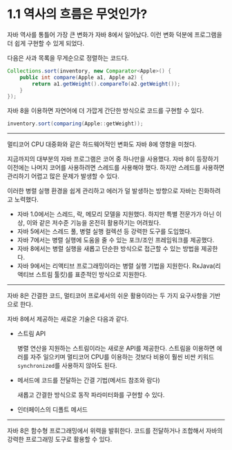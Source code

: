 # 1.1 역사의 흐름은 무엇인가?

자바 역사를 통틀어 가장 큰 변화가 자바 8에서 일어났다. 이런 변화 덕분에 프로그램을 더 쉽게 구현할 수 있게 되었다. 

다음은 사과 목록을 무게순으로 정렬하는 코드다.

```java
Collections.sort(inventory, new Comparator<Apple>() {
	public int compare(Apple a1, Apple a2) {
		return a1.getWeight().compareTo(a2.getWeight());	
	}
});
```

자바 8을 이용하면 자연어에 더 가깝게 간단한 방식으로 코드를 구현할 수 있다.

```java
inventory.sort(comparing(Apple::getWeight));
```

---

멀티코어 CPU 대중화와 같은 하드웨어적인 변화도 자바 8에 영향을 미쳤다. 

지금까지의 대부분의 자바 프로그램은 코어 중 하나만을 사용했다. 자바 8이 등장하기 이전에는 나머지 코어를 사용하려면 스레드를 사용해야 했다. 하지만 스레드를 사용하면 관리하기 어렵고 많은 문제가 발생할 수 있다. 

이러한 병렬 실행 환경을 쉽게 관리하고 에러가 덜 발생하는 방향으로 자바는 진화하려고 노력했다. 

- 자바 1.0에서는 스레드, 락, 메모리 모델을 지원했다. 하지만 특별 전문가가 아닌 이상, 이와 같은 저수준 기능을 온전히 활용하기는 어려웠다.
- 자바 5에서는 스레드 풀, 병렬 실행 컬렉션 등 강력한 도구를 도입했다.
- 자바 7에서는 병렬 실행에 도움을 줄 수 있는 포크/조인 프레임워크를 제공했다.
- 자바 8에서는 병렬 실행을 새롭고 단순한 방식으로 접근할 수 있는 방법을 제공한다.
- 자바 9에서는 리액티브 프로그래밍이라는 병렬 실행 기법을 지원한다. RxJava(리액티브 스트림 툴킷)를 표준적인 방식으로 지원한다.

---

자바 8은 간결한 코드, 멀티코어 프로세서의 쉬운 활용이라는 두 가지 요구사항을 기반으로 한다.

자바 8에서 제공하는 새로운 기술은 다음과 같다.

- 스트림 API
    
    병렬 연산을 지원하는 스트림이라는 새로운 API를 제공한다. 스트림을 이용하면 에러를 자주 일으키며 멀티코어 CPU를 이용하는 것보다 비용이 훨씬 비싼 키워드 `synchronized`를 사용하지 않아도 된다.
    
- 메서드에 코드를 전달하는 간결 기법(메서드 참조와 람다)
    
    새롭고 간결한 방식으로 동작 파라미터화를 구현할 수 있다. 
    
- 인터페이스의 디폴트 메서드

---

자바 8은 함수형 프로그래밍에서 위력을 발휘한다. 코드를 전달하거나 조합해서 자바의 강력한 프로그래밍 도구로 활용할 수 있다.
